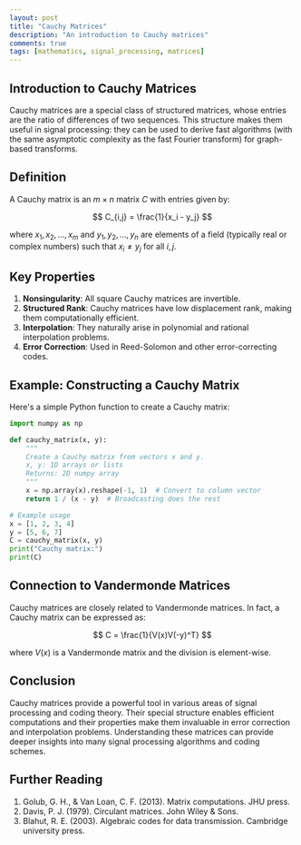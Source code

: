 ```yaml
---
layout: post
title: "Cauchy Matrices"
description: "An introduction to Cauchy matrices"
comments: true
tags: [mathematics, signal_processing, matrices]
---
```


## Introduction to Cauchy Matrices

Cauchy matrices are a special class of structured matrices, whose entries are the ratio of differences of two sequences. This structure makes them useful in signal processing: they can be used to derive fast algorithms (with the same asymptotic complexity as the fast Fourier transform) for graph-based transforms.

## Definition

A Cauchy matrix is an $m \times n$ matrix $C$ with entries given by:

$$ C_{i,j} = \frac{1}{x_i - y_j} $$

where $x_1, x_2, \ldots, x_m$ and $y_1, y_2, \ldots, y_n$ are elements of a field (typically real or complex numbers) such that $x_i \neq y_j$ for all $i,j$.

## Key Properties

1. **Nonsingularity**: All square Cauchy matrices are invertible.
2. **Structured Rank**: Cauchy matrices have low displacement rank, making them computationally efficient.
3. **Interpolation**: They naturally arise in polynomial and rational interpolation problems.
4. **Error Correction**: Used in Reed-Solomon and other error-correcting codes.

## Example: Constructing a Cauchy Matrix

Here's a simple Python function to create a Cauchy matrix:

```python
import numpy as np

def cauchy_matrix(x, y):
    """
    Create a Cauchy matrix from vectors x and y.
    x, y: 1D arrays or lists
    Returns: 2D numpy array
    """
    x = np.array(x).reshape(-1, 1)  # Convert to column vector
    return 1 / (x - y)  # Broadcasting does the rest

# Example usage
x = [1, 2, 3, 4]
y = [5, 6, 7]
C = cauchy_matrix(x, y)
print("Cauchy matrix:")
print(C)
```

## Connection to Vandermonde Matrices

Cauchy matrices are closely related to Vandermonde matrices. In fact, a Cauchy matrix can be expressed as:

$$ C = \frac{1}{V(x)V(-y)^T} $$

where $V(x)$ is a Vandermonde matrix and the division is element-wise.

## Conclusion

Cauchy matrices provide a powerful tool in various areas of signal processing and coding theory. Their special structure enables efficient computations and their properties make them invaluable in error correction and interpolation problems. Understanding these matrices can provide deeper insights into many signal processing algorithms and coding schemes.

## Further Reading

1. Golub, G. H., & Van Loan, C. F. (2013). Matrix computations. JHU press.
2. Davis, P. J. (1979). Circulant matrices. John Wiley & Sons.
3. Blahut, R. E. (2003). Algebraic codes for data transmission. Cambridge university press.
